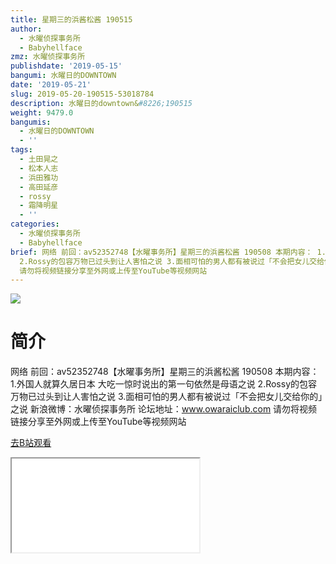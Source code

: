 ```yaml
---
title: 星期三的浜酱松酱 190515
author:
  - 水曜侦探事务所
  - Babyhellface
zmz: 水曜侦探事务所
publishdate: '2019-05-15'
bangumi: 水曜日的DOWNTOWN
date: '2019-05-21'
slug: 2019-05-20-190515-53018784
description: 水曜日的downtown&#8226;190515
weight: 9479.0
bangumis:
  - 水曜日的DOWNTOWN
  - ''
tags:
  - 土田晃之
  - 松本人志
  - 浜田雅功
  - 高田延彦
  - rossy
  - 霜降明星
  - ''
categories:
  - 水曜侦探事务所
  - Babyhellface
brief: 网络 前回：av52352748【水曜事务所】星期三的浜酱松酱 190508 本期内容： 1.外国人就算久居日本 大吃一惊时说出的第一句依然是母语之说
  2.Rossy的包容万物已过头到让人害怕之说 3.面相可怕的男人都有被说过「不会把女儿交给你的」之说 新浪微博：水曜侦探事务所 论坛地址：www.owaraiclub.com
  请勿将视频链接分享至外网或上传至YouTube等视频网站
---
```

![](https://raw.githubusercontent.com/tcgriffith/owaraisite/master/static/tmpimg/545d1ee1a3ccb9a70ae609fb80babe55d9c60f70.jpg.480.jpg)
# 简介  
网络
前回：av52352748【水曜事务所】星期三的浜酱松酱 190508
本期内容：
1.外国人就算久居日本 大吃一惊时说出的第一句依然是母语之说
2.Rossy的包容万物已过头到让人害怕之说
3.面相可怕的男人都有被说过「不会把女儿交给你的」之说
新浪微博：水曜侦探事务所 论坛地址：www.owaraiclub.com
请勿将视频链接分享至外网或上传至YouTube等视频网站  

[去B站观看](https://www.bilibili.com/video/av53018784/)
<div class ="resp-container"><iframe class="testiframe" src="//player.bilibili.com/player.html?aid=53018784"", scrolling="no", allowfullscreen="true" > </iframe></div> 

